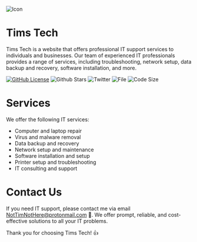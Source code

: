 ![Icon](https://user-images.githubusercontent.com/102999216/222619294-b7810e59-dcbc-4cd9-afca-1508e81aa50a.png)

# Tims Tech

Tims Tech is a website that offers professional IT support services to individuals and businesses. Our team of experienced IT professionals provides a range of services, including troubleshooting, network setup, data backup and recovery, software installation, and more.

[![GitHub License](https://img.shields.io/github/license/TimNotHere/timnothere.github.io)](LICENSE) ![Github Stars](https://img.shields.io/github/stars/TimNotHere/timnothere.github.io?style=social) ![Twitter](https://img.shields.io/twitter/follow/NotTimNotHere?style=social) ![File](https://img.shields.io/github/directory-file-count/TimNotHere/Tims-Clicker-Game) ![Code Size](https://img.shields.io/github/languages/code-size/TimNotHere/timnothere.github.io)

# Services

We offer the following IT services:

* Computer and laptop repair
* Virus and malware removal
* Data backup and recovery
* Network setup and maintenance
* Software installation and setup
* Printer setup and troubleshooting
* IT consulting and support

# Contact Us

If you need IT support, please contact me via email NotTimNotHere@protonmail.com 📧. We offer prompt, reliable, and cost-effective solutions to all your IT problems.

Thank you for choosing Tims Tech! 👍
